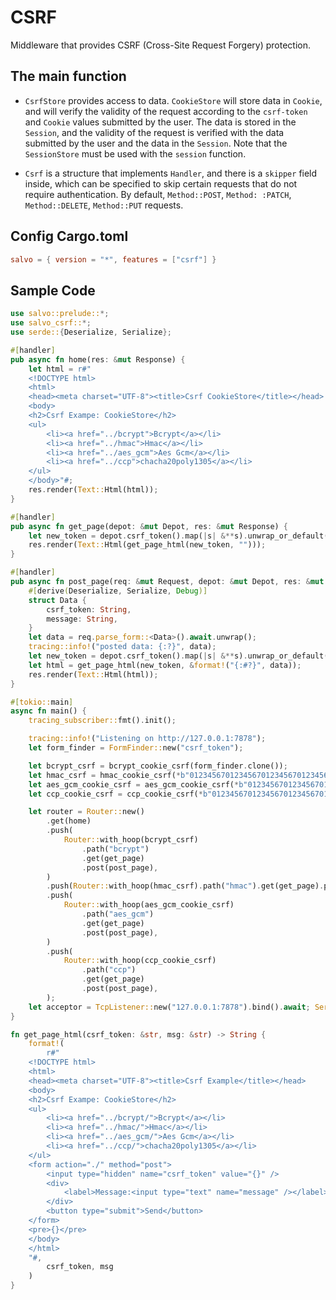 # CSRF

Middleware that provides CSRF (Cross-Site Request Forgery) protection.

## The main function

* `CsrfStore` provides access to data. `CookieStore` will store data in `Cookie`, and will verify the validity of the request according to the `csrf-token` and `Cookie` values submitted by the user. The data is stored in the `Session`, and the validity of the request is verified with the data submitted by the user and the data in the `Session`. Note that the `SessionStore` must be used with the `session` function.

* `Csrf` is a structure that implements `Handler`, and there is a `skipper` field inside, which can be specified to skip certain requests that do not require authentication. By default, `Method::POST`, `Method: :PATCH`, `Method::DELETE`, `Method::PUT` requests.
## Config Cargo.toml

```toml
salvo = { version = "*", features = ["csrf"] }
```

## Sample Code

```rust
use salvo::prelude::*;
use salvo_csrf::*;
use serde::{Deserialize, Serialize};

#[handler]
pub async fn home(res: &mut Response) {
    let html = r#"
    <!DOCTYPE html>
    <html>
    <head><meta charset="UTF-8"><title>Csrf CookieStore</title></head>
    <body>
    <h2>Csrf Exampe: CookieStore</h2>
    <ul>
        <li><a href="../bcrypt">Bcrypt</a></li>
        <li><a href="../hmac">Hmac</a></li>
        <li><a href="../aes_gcm">Aes Gcm</a></li>
        <li><a href="../ccp">chacha20poly1305</a></li>
    </ul>
    </body>"#;
    res.render(Text::Html(html));
}

#[handler]
pub async fn get_page(depot: &mut Depot, res: &mut Response) {
    let new_token = depot.csrf_token().map(|s| &**s).unwrap_or_default();
    res.render(Text::Html(get_page_html(new_token, "")));
}

#[handler]
pub async fn post_page(req: &mut Request, depot: &mut Depot, res: &mut Response) {
    #[derive(Deserialize, Serialize, Debug)]
    struct Data {
        csrf_token: String,
        message: String,
    }
    let data = req.parse_form::<Data>().await.unwrap();
    tracing::info!("posted data: {:?}", data);
    let new_token = depot.csrf_token().map(|s| &**s).unwrap_or_default();
    let html = get_page_html(new_token, &format!("{:#?}", data));
    res.render(Text::Html(html));
}

#[tokio::main]
async fn main() {
    tracing_subscriber::fmt().init();

    tracing::info!("Listening on http://127.0.0.1:7878");
    let form_finder = FormFinder::new("csrf_token");

    let bcrypt_csrf = bcrypt_cookie_csrf(form_finder.clone());
    let hmac_csrf = hmac_cookie_csrf(*b"01234567012345670123456701234567", form_finder.clone());
    let aes_gcm_cookie_csrf = aes_gcm_cookie_csrf(*b"01234567012345670123456701234567", form_finder.clone());
    let ccp_cookie_csrf = ccp_cookie_csrf(*b"01234567012345670123456701234567", form_finder.clone());

    let router = Router::new()
        .get(home)
        .push(
            Router::with_hoop(bcrypt_csrf)
                .path("bcrypt")
                .get(get_page)
                .post(post_page),
        )
        .push(Router::with_hoop(hmac_csrf).path("hmac").get(get_page).post(post_page))
        .push(
            Router::with_hoop(aes_gcm_cookie_csrf)
                .path("aes_gcm")
                .get(get_page)
                .post(post_page),
        )
        .push(
            Router::with_hoop(ccp_cookie_csrf)
                .path("ccp")
                .get(get_page)
                .post(post_page),
        );
    let acceptor = TcpListener::new("127.0.0.1:7878").bind().await; Server::new(acceptor).serve(router).await;
}

fn get_page_html(csrf_token: &str, msg: &str) -> String {
    format!(
        r#"
    <!DOCTYPE html>
    <html>
    <head><meta charset="UTF-8"><title>Csrf Example</title></head>
    <body>
    <h2>Csrf Exampe: CookieStore</h2>
    <ul>
        <li><a href="../bcrypt/">Bcrypt</a></li>
        <li><a href="../hmac/">Hmac</a></li>
        <li><a href="../aes_gcm/">Aes Gcm</a></li>
        <li><a href="../ccp/">chacha20poly1305</a></li>
    </ul>
    <form action="./" method="post">
        <input type="hidden" name="csrf_token" value="{}" />
        <div>
            <label>Message:<input type="text" name="message" /></label>
        </div>
        <button type="submit">Send</button>
    </form>
    <pre>{}</pre>
    </body>
    </html>
    "#,
        csrf_token, msg
    )
}
```